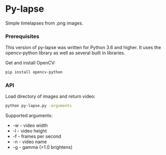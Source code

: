 # Py-lapse

Simple timelapses from .png images.

### Prerequisites

This version of py-lapse was written for Python 3.6 and higher. It uses the opencv-python library as well as several built in libraries.

Get and install OpenCV:
```sh
pip install opencv-python
```

### API

Load directory of images and return video:
```sh
python py-lapse.py -arguments
```

Supported arguments:
* -w - video width
* -l - video height
* -f - frames per second
* -n - video name
* -g - gamma (>1.0 brightens)
